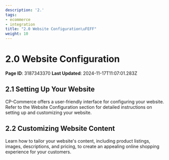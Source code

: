 ```yaml
---
description: '2.'
tags:
- ecommerce
- integration
title: "2.0 Website Configuration\uFEFF"
weight: 10
---
```


# 2.0 Website Configuration﻿
**Page ID**: 3187343370
**Last Updated**: 2024-11-17T11:07:01.283Z
## 2.1 Setting Up Your Website﻿
CP-Commerce offers a user-friendly interface for configuring your website. Refer to the Website Configuration section for detailed instructions on setting up and customizing your website.
## 2.2 Customizing Website Content﻿
Learn how to tailor your website's content, including product listings, images, descriptions, and pricing, to create an appealing online shopping experience for your customers.